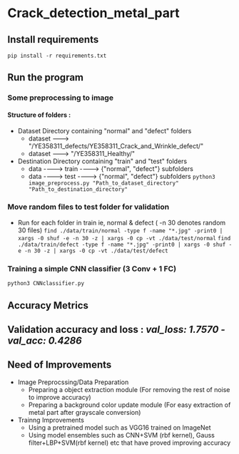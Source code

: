 # Crack_detection_metal_part

## Install requirements
  `pip install -r requirements.txt`

## Run the program
  ### Some preprocessing to image 
  #### Structure of folders : 
  * Dataset Directory containing "normal" and "defect" folders
    * dataset ---> "/YE358311_defects/YE358311_Crack_and_Wrinkle_defect/"
    * dataset ---> "/YE358311_Healthy/"
  * Destination Directory containing "train" and "test" folders 
    * data ----> train ----> {"normal", "defect"} subfolders
    * data ----> test ----> {"normal", "defect"} subfolders
  `python3 image_preprocess.py "Path_to_dataset_directory" "Path_to_destination_directory"`
  
  ### Move random files to test folder for validation
  * Run for each folder in train ie, normal & defect ( -n 30 denotes random 30 files)
    `find ./data/train/normal -type f -name "*.jpg" -print0 | xargs -0 shuf -e -n 30 -z | xargs -0 cp -vt ./data/test/normal`
    `find ./data/train/defect -type f -name "*.jpg" -print0 | xargs -0 shuf -e -n 30 -z | xargs -0 cp -vt ./data/test/defect`
  ### Training a simple CNN classifier (3 Conv + 1 FC)
  `python3 CNNclassifier.py`
  
## Accuracy Metrics 
  ## Validation accuracy and loss : *val_loss: 1.7570 - val_acc: 0.4286*

## Need of Improvements
* Image Preprocssing/Data Preparation
  * Preparing a object extraction module (For removing the rest of noise to improve accuracy)
  * Preparing a background color update module (For easy extraction of metal part after grayscale conversion)
* Trainng Improvements
  * Using a pretrained model such as VGG16 trained on ImageNet
  * Using model ensembles such as CNN+SVM (rbf kernel), Gauss filter+LBP+SVM(rbf kernel) etc that have proved improving accuracy
